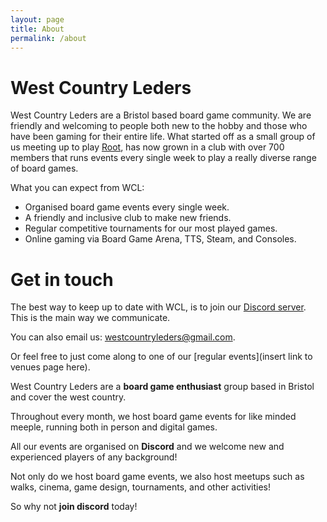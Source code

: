 ```yaml
---
layout: page
title: About
permalink: /about
---
```


# __West Country Leders__
West Country Leders are a Bristol based board game community. We are friendly and welcoming to people both new to the hobby and those who have been gaming for their entire life.
What started off as a small group of us meeting up to play [Root](https://boardgamegeek.com/boardgame/237182/root), has now grown in a club with over 700 members that runs events every single week to play a really diverse range of board games.

What you can expect from WCL:
- Organised board game events every single week.
- A friendly and inclusive club to make new friends.
- Regular competitive tournaments for our most played games.
- Online gaming via Board Game Arena, TTS, Steam, and Consoles.


# __Get in touch__

The best way to keep up to date with WCL, is to join our [Discord server](https://discord.gg/JuuxmmbgG7).
This is the main way we communicate.

You can also email us: westcountryleders@gmail.com.

Or feel free to just come along to one of our [regular events](insert link to venues page here).










West Country Leders are a **board game enthusiast** group based in Bristol and cover the west country.

Throughout every month, we host board game events for like minded meeple, running both in person and digital games.

All our events are organised on **Discord** and we welcome new and experienced players of any background!

Not only do we host board game events, we also host meetups such as walks, cinema, game design, tournaments, and other activities!

So why not **join discord** today!
